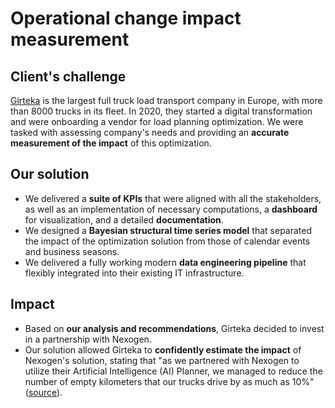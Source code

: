 # Operational change impact measurement

## Client's challenge

[Girteka](https://www.girteka.eu) is the largest full truck load transport company in Europe, with more than 8000 trucks in its fleet. In 2020, they started a digital transformation and were onboarding a vendor for load planning optimization. We were tasked with assessing company's needs and providing an **accurate measurement of the impact** of this optimization.

## Our solution

- We delivered a **suite of KPIs** that were aligned with all the stakeholders, as well as an implementation of necessary computations, a **dashboard** for visualization, and a detailed **documentation**.
- We designed a **Bayesian structural time series model** that separated the impact of the optimization solution from those of calendar events and business seasons.
- We delivered a fully working modern **data engineering pipeline** that flexibly integrated into their existing IT infrastructure.

## Impact

- Based on **our analysis and recommendations**, Girteka decided to invest in a partnership with Nexogen.
- Our solution allowed Girteka to **confidently estimate the impact** of Nexogen's solution, stating that "as we partnered with Nexogen to utilize their Artificial Intelligence (AI) Planner, we managed to reduce the number of empty kilometers that our trucks drive by as much as 10%" ([source](https://www.girteka.eu/what-are-road-transport-costs-comprised-of/)).